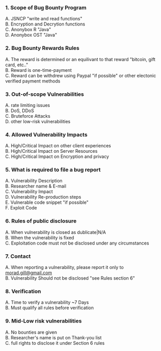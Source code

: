 ### 1. Scope of Bug Bounty Program<br>
   A. JSNCP "write and read functions"<br>
    B. Encryption and Decrytion functions<br>
    C. Anonybox R "Java"<br>
    D. Anonybox OST "Java"<br>
### 2. Bug Bounty Rewards Rules<br>
   A. The reward is determined or an equilivant to that reward "bitcoin, gift card, etc.."<br>
    B. Reward is one-time-payment <br>
    C. Reward can be withdrew using Paypal "if possible" or other electonic verified payment methods<br>
### 3. Out-of-scope Vulnerabilities<br>
   A. rate limiting issues<br>
    B. DoS, DDoS<br>
    C. Bruteforce Attacks<br>
    D. other low-risk vulnerabilities<br>
### 4. Allowed Vulnerability Impacts<br>
   A. High/Critical Impact on other client experiences<br>
    B. High/Critical Impact on Server Resources<br>
    C. High/Critical Impact on Encryption and privacy<br>
### 5. What is required to file a bug report<br>
   A. Vulnerability Description<br>
    B. Researcher name & E-mail<br>
    C. Vulnerability Impact<br>
    D. Vulnerability Re-production steps<br>
    E. Vulnerable code snippet "if possible"<br>
    F. Exploit Code<br>
### 6. Rules of public disclosure<br>
   A. When vulnerability is closed as dublicate|N/A<br>
    B. When the vulnerability is fixed<br>
    C. Exploitation code must not be disclosed under any circumstances<br>
### 7. Contact<br>
   A. When reporting a vulnerability, please report it only to morad.gill@gmail.com<br>
    B. Vulnerability Should not be disclosed "see Rules section 6"<br>
### 8. Verification<br>
   A. Time to verify a vulnerability ~7 Days<br>
    B. Must qualify all rules before verification<br>
### 9. Mid-Low risk vulnerabilities<br>
   A. No bounties are given<br>
    B. Researcher's name is put on Thank-you list<br>
    C. full rights to disclose it under Section 6 rules<br>
